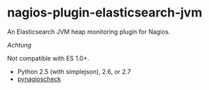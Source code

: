nagios-plugin-elasticsearch-jvm
===============================

An Elasticsearch JVM heap monitoring plugin for Nagios.

*Achtung*

Not compatible with ES 1.0+. 

- Python 2.5 (with simplejson), 2.6, or 2.7
- [pynagioscheck][]

[pynagioscheck]: https://github.com/saj/pynagioscheck
